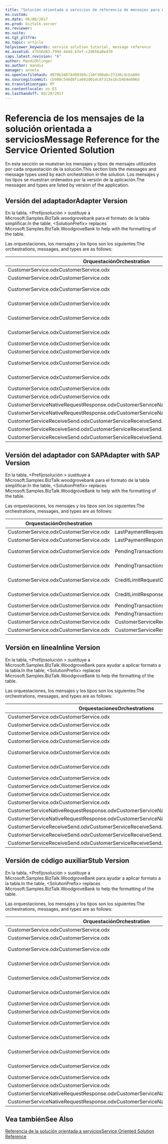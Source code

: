 ```yaml
---
title: "Solución orientada a servicios de referencia de mensajes para el servicio | Documentos de Microsoft"
ms.custom: 
ms.date: 06/08/2017
ms.prod: biztalk-server
ms.reviewer: 
ms.suite: 
ms.tgt_pltfrm: 
ms.topic: article
helpviewer_keywords: service solution tutorial, message reference
ms.assetid: 47b56d83-799d-444d-b7ef-c2db56a0e470
caps.latest.revision: "6"
author: MandiOhlinger
ms.author: mandia
manager: anneta
ms.openlocfilehash: d970b34874d893b9c110f360abc27336c4cba80d
ms.sourcegitcommit: cb908c540d8f1a692d01dc8f313e16cb4b4e696d
ms.translationtype: MT
ms.contentlocale: es-ES
ms.lasthandoff: 09/20/2017
---
```

# <a name="message-reference-for-the-service-oriented-solution"></a><span data-ttu-id="499b9-102">Referencia de los mensajes de la solución orientada a servicios</span><span class="sxs-lookup"><span data-stu-id="499b9-102">Message Reference for the Service Oriented Solution</span></span>
<span data-ttu-id="499b9-103">En esta sección se muestran los mensajes y tipos de mensajes utilizados por cada orquestación de la solución.</span><span class="sxs-lookup"><span data-stu-id="499b9-103">This section lists the messages and message types used by each orchestration in the solution.</span></span> <span data-ttu-id="499b9-104">Los mensajes y los tipos se muestran ordenados por la versión de la aplicación.</span><span class="sxs-lookup"><span data-stu-id="499b9-104">The messages and types are listed by version of the application.</span></span>  
  
## <a name="adapter-version"></a><span data-ttu-id="499b9-105">Versión del adaptador</span><span class="sxs-lookup"><span data-stu-id="499b9-105">Adapter Version</span></span>  
 <span data-ttu-id="499b9-106">En la tabla, \<Prefijosolución > sustituye a Microsoft.Samples.BizTalk.woodgrovebank para el formato de la tabla simplificar.</span><span class="sxs-lookup"><span data-stu-id="499b9-106">In the table, \<SolutionPrefix> replaces Microsoft.Samples.BizTalk.WoodgroveBank to help with the formatting of the table.</span></span>  
  
 <span data-ttu-id="499b9-107">Las orquestaciones, los mensajes y los tipos son los siguientes:</span><span class="sxs-lookup"><span data-stu-id="499b9-107">The orchestrations, messages, and types are as follows:</span></span>  
  
|<span data-ttu-id="499b9-108">Orquestación</span><span class="sxs-lookup"><span data-stu-id="499b9-108">Orchestration</span></span>|<span data-ttu-id="499b9-109">de mensaje</span><span class="sxs-lookup"><span data-stu-id="499b9-109">Message</span></span>|<span data-ttu-id="499b9-110">Tipo de mensaje</span><span class="sxs-lookup"><span data-stu-id="499b9-110">Message Type</span></span>|  
|-------------------|-------------|------------------|  
|<span data-ttu-id="499b9-111">CustomerService.odx</span><span class="sxs-lookup"><span data-stu-id="499b9-111">CustomerService.odx</span></span>|<span data-ttu-id="499b9-112">LastPaymentRequest</span><span class="sxs-lookup"><span data-stu-id="499b9-112">LastPaymentRequest</span></span>|<span data-ttu-id="499b9-113">\<Prefijosolución >. Schemas.LastPaymentRequest</span><span class="sxs-lookup"><span data-stu-id="499b9-113">\<SolutionPrefix>.Schemas.LastPaymentRequest</span></span>|  
|<span data-ttu-id="499b9-114">CustomerService.odx</span><span class="sxs-lookup"><span data-stu-id="499b9-114">CustomerService.odx</span></span>|<span data-ttu-id="499b9-115">LastPaymentResponse</span><span class="sxs-lookup"><span data-stu-id="499b9-115">LastPaymentResponse</span></span>|<span data-ttu-id="499b9-116">\<Prefijosolución >. Schemas.LastPaymentResponse</span><span class="sxs-lookup"><span data-stu-id="499b9-116">\<SolutionPrefix>.Schemas.LastPaymentResponse</span></span>|  
|<span data-ttu-id="499b9-117">CustomerService.odx</span><span class="sxs-lookup"><span data-stu-id="499b9-117">CustomerService.odx</span></span>|<span data-ttu-id="499b9-118">PendingTransactionsWSRequest</span><span class="sxs-lookup"><span data-stu-id="499b9-118">PendingTransactionsWSRequest</span></span>|<span data-ttu-id="499b9-119">\<Prefijosolución >. Orchestrations.Adapter.PendTransWS.PendingTransactionsWebService_. GetPendingTransactions_request</span><span class="sxs-lookup"><span data-stu-id="499b9-119">\<SolutionPrefix>.Orchestrations.Adapter.PendTransWS.PendingTransactionsWebService_.GetPendingTransactions_request</span></span>|  
|<span data-ttu-id="499b9-120">CustomerService.odx</span><span class="sxs-lookup"><span data-stu-id="499b9-120">CustomerService.odx</span></span>|<span data-ttu-id="499b9-121">PendingTransactionsWSResponse</span><span class="sxs-lookup"><span data-stu-id="499b9-121">PendingTransactionsWSResponse</span></span>|<span data-ttu-id="499b9-122">\<Prefijosolución >. Orchestrations.Adapter.PendTransWS.PendingTransactionsWebService_. GetPendingTransactions_response</span><span class="sxs-lookup"><span data-stu-id="499b9-122">\<SolutionPrefix>.Orchestrations.Adapter.PendTransWS.PendingTransactionsWebService_.GetPendingTransactions_response</span></span>|  
|<span data-ttu-id="499b9-123">CustomerService.odx</span><span class="sxs-lookup"><span data-stu-id="499b9-123">CustomerService.odx</span></span>|<span data-ttu-id="499b9-124">CreditLimitRequest</span><span class="sxs-lookup"><span data-stu-id="499b9-124">CreditLimitRequest</span></span>|<span data-ttu-id="499b9-125">\<Prefijosolución >. Schemas.BAPI_BANKACCT_GET_DETAIL. BAPI_BANKACCT_GET_DETAIL_Request</span><span class="sxs-lookup"><span data-stu-id="499b9-125">\<SolutionPrefix>.Schemas.BAPI_BANKACCT_GET_DETAIL.BAPI_BANKACCT_GET_DETAIL_Request</span></span>|  
|<span data-ttu-id="499b9-126">CustomerService.odx</span><span class="sxs-lookup"><span data-stu-id="499b9-126">CustomerService.odx</span></span>|<span data-ttu-id="499b9-127">CreditLimitResponse</span><span class="sxs-lookup"><span data-stu-id="499b9-127">CreditLimitResponse</span></span>|<span data-ttu-id="499b9-128">\<Prefijosolución >. Schemas.BAPI_BANKACCT_GET_DETAIL. BAPI_BANKACCT_GET_DETAIL_Response</span><span class="sxs-lookup"><span data-stu-id="499b9-128">\<SolutionPrefix>.Schemas.BAPI_BANKACCT_GET_DETAIL.BAPI_BANKACCT_GET_DETAIL_Response</span></span>|  
|<span data-ttu-id="499b9-129">CustomerService.odx</span><span class="sxs-lookup"><span data-stu-id="499b9-129">CustomerService.odx</span></span>|<span data-ttu-id="499b9-130">PendingTransactionsRequest</span><span class="sxs-lookup"><span data-stu-id="499b9-130">PendingTransactionsRequest</span></span>|<span data-ttu-id="499b9-131">\<Prefijosolución >. Schemas.PendingTransactionsRequest</span><span class="sxs-lookup"><span data-stu-id="499b9-131">\<SolutionPrefix>.Schemas.PendingTransactionsRequest</span></span>|  
|<span data-ttu-id="499b9-132">CustomerService.odx</span><span class="sxs-lookup"><span data-stu-id="499b9-132">CustomerService.odx</span></span>|<span data-ttu-id="499b9-133">PendingTransactionsResponse</span><span class="sxs-lookup"><span data-stu-id="499b9-133">PendingTransactionsResponse</span></span>|<span data-ttu-id="499b9-134">\<Prefijosolución >. Schemas.PendingTransactionsResponse</span><span class="sxs-lookup"><span data-stu-id="499b9-134">\<SolutionPrefix>.Schemas.PendingTransactionsResponse</span></span>|  
|<span data-ttu-id="499b9-135">CustomerService.odx</span><span class="sxs-lookup"><span data-stu-id="499b9-135">CustomerService.odx</span></span>|<span data-ttu-id="499b9-136">StubSAPWebServiceRequest</span><span class="sxs-lookup"><span data-stu-id="499b9-136">StubSAPWebServiceRequest</span></span>|<span data-ttu-id="499b9-137">\<Prefijosolución >. Orchestrations.Adapter.StubSAPWS.StubSAPWS_. GetAccountDetails_request</span><span class="sxs-lookup"><span data-stu-id="499b9-137">\<SolutionPrefix>.Orchestrations.Adapter.StubSAPWS.StubSAPWS_.GetAccountDetails_request</span></span>|  
|<span data-ttu-id="499b9-138">CustomerService.odx</span><span class="sxs-lookup"><span data-stu-id="499b9-138">CustomerService.odx</span></span>|<span data-ttu-id="499b9-139">StubSAPWebServiceResponse</span><span class="sxs-lookup"><span data-stu-id="499b9-139">StubSAPWebServiceResponse</span></span>|<span data-ttu-id="499b9-140">\<Prefijosolución >. Orchestrations.Adapter.StubSAPWS.StubSAPWS_. GetAccountDetails_response</span><span class="sxs-lookup"><span data-stu-id="499b9-140">\<SolutionPrefix>.Orchestrations.Adapter.StubSAPWS.StubSAPWS_.GetAccountDetails_response</span></span>|  
|<span data-ttu-id="499b9-141">CustomerService.odx</span><span class="sxs-lookup"><span data-stu-id="499b9-141">CustomerService.odx</span></span>|<span data-ttu-id="499b9-142">CustomerServiceRequest</span><span class="sxs-lookup"><span data-stu-id="499b9-142">CustomerServiceRequest</span></span>|<span data-ttu-id="499b9-143">\<Prefijosolución >. Schemas.CustomerServiceRequest</span><span class="sxs-lookup"><span data-stu-id="499b9-143">\<SolutionPrefix>.Schemas.CustomerServiceRequest</span></span>|  
|<span data-ttu-id="499b9-144">CustomerService.odx</span><span class="sxs-lookup"><span data-stu-id="499b9-144">CustomerService.odx</span></span>|<span data-ttu-id="499b9-145">CustomerServiceResponse</span><span class="sxs-lookup"><span data-stu-id="499b9-145">CustomerServiceResponse</span></span>|<span data-ttu-id="499b9-146">\<Prefijosolución >. Schemas.CustomerServiceResponse</span><span class="sxs-lookup"><span data-stu-id="499b9-146">\<SolutionPrefix>.Schemas.CustomerServiceResponse</span></span>|  
|<span data-ttu-id="499b9-147">CustomerServiceNativeRequestResponse.odx</span><span class="sxs-lookup"><span data-stu-id="499b9-147">CustomerServiceNativeRequestResponse.odx</span></span>|<span data-ttu-id="499b9-148">CustomerServiceRequest</span><span class="sxs-lookup"><span data-stu-id="499b9-148">CustomerServiceRequest</span></span>|<span data-ttu-id="499b9-149">\<Prefijosolución >. Schemas.CustomerServiceRequest</span><span class="sxs-lookup"><span data-stu-id="499b9-149">\<SolutionPrefix>.Schemas.CustomerServiceRequest</span></span>|  
|<span data-ttu-id="499b9-150">CustomerServiceNativeRequestResponse.odx</span><span class="sxs-lookup"><span data-stu-id="499b9-150">CustomerServiceNativeRequestResponse.odx</span></span>|<span data-ttu-id="499b9-151">CustomerServiceResponse</span><span class="sxs-lookup"><span data-stu-id="499b9-151">CustomerServiceResponse</span></span>|<span data-ttu-id="499b9-152">\<Prefijosolución >. Schemas.CustomerServiceResponse</span><span class="sxs-lookup"><span data-stu-id="499b9-152">\<SolutionPrefix>.Schemas.CustomerServiceResponse</span></span>|  
|<span data-ttu-id="499b9-153">CustomerServiceReceiveSend.odx</span><span class="sxs-lookup"><span data-stu-id="499b9-153">CustomerServiceReceiveSend.odx</span></span>|<span data-ttu-id="499b9-154">CustomerServiceResponse2</span><span class="sxs-lookup"><span data-stu-id="499b9-154">CustomerServiceResponse2</span></span>|<span data-ttu-id="499b9-155">\<Prefijosolución >. Schemas.CustomerServiceResponse</span><span class="sxs-lookup"><span data-stu-id="499b9-155">\<SolutionPrefix>.Schemas.CustomerServiceResponse</span></span>|  
|<span data-ttu-id="499b9-156">CustomerServiceReceiveSend.odx</span><span class="sxs-lookup"><span data-stu-id="499b9-156">CustomerServiceReceiveSend.odx</span></span>|<span data-ttu-id="499b9-157">CustomerServiceResponse</span><span class="sxs-lookup"><span data-stu-id="499b9-157">CustomerServiceResponse</span></span>|<span data-ttu-id="499b9-158">\<Prefijosolución >. Schemas.CustomerServiceResponse</span><span class="sxs-lookup"><span data-stu-id="499b9-158">\<SolutionPrefix>.Schemas.CustomerServiceResponse</span></span>|  
|<span data-ttu-id="499b9-159">CustomerServiceReceiveSend.odx</span><span class="sxs-lookup"><span data-stu-id="499b9-159">CustomerServiceReceiveSend.odx</span></span>|<span data-ttu-id="499b9-160">CustomerServiceRequest</span><span class="sxs-lookup"><span data-stu-id="499b9-160">CustomerServiceRequest</span></span>|<span data-ttu-id="499b9-161">\<Prefijosolución >. Schemas.CustomerServiceRequest</span><span class="sxs-lookup"><span data-stu-id="499b9-161">\<SolutionPrefix>.Schemas.CustomerServiceRequest</span></span>|  
  
## <a name="adapter-with-sap-version"></a><span data-ttu-id="499b9-162">Versión del adaptador con SAP</span><span class="sxs-lookup"><span data-stu-id="499b9-162">Adapter with SAP Version</span></span>  
 <span data-ttu-id="499b9-163">En la tabla, \<Prefijosolución > sustituye a Microsoft.Samples.BizTalk.woodgrovebank para el formato de la tabla simplificar.</span><span class="sxs-lookup"><span data-stu-id="499b9-163">In the table, \<SolutionPrefix> replaces Microsoft.Samples.BizTalk.WoodgroveBank to help with the formatting of the table.</span></span>  
  
 <span data-ttu-id="499b9-164">Las orquestaciones, los mensajes y los tipos son los siguientes:</span><span class="sxs-lookup"><span data-stu-id="499b9-164">The orchestrations, messages, and types are as follows:</span></span>  
  
|<span data-ttu-id="499b9-165">Orquestación</span><span class="sxs-lookup"><span data-stu-id="499b9-165">Orchestration</span></span>|<span data-ttu-id="499b9-166">de mensaje</span><span class="sxs-lookup"><span data-stu-id="499b9-166">Message</span></span>|<span data-ttu-id="499b9-167">Tipo de mensaje</span><span class="sxs-lookup"><span data-stu-id="499b9-167">Message Type</span></span>|  
|-------------------|-------------|------------------|  
|<span data-ttu-id="499b9-168">CustomerService.odx</span><span class="sxs-lookup"><span data-stu-id="499b9-168">CustomerService.odx</span></span>|<span data-ttu-id="499b9-169">LastPaymentRequest</span><span class="sxs-lookup"><span data-stu-id="499b9-169">LastPaymentRequest</span></span>|<span data-ttu-id="499b9-170">\<Prefijosolución >. Schemas.LastPaymentRequest</span><span class="sxs-lookup"><span data-stu-id="499b9-170">\<SolutionPrefix>.Schemas.LastPaymentRequest</span></span>|  
|<span data-ttu-id="499b9-171">CustomerService.odx</span><span class="sxs-lookup"><span data-stu-id="499b9-171">CustomerService.odx</span></span>|<span data-ttu-id="499b9-172">LastPaymentResponse</span><span class="sxs-lookup"><span data-stu-id="499b9-172">LastPaymentResponse</span></span>|<span data-ttu-id="499b9-173">\<Prefijosolución >. Schemas.LastPaymentResponse</span><span class="sxs-lookup"><span data-stu-id="499b9-173">\<SolutionPrefix>.Schemas.LastPaymentResponse</span></span>|  
|<span data-ttu-id="499b9-174">CustomerService.odx</span><span class="sxs-lookup"><span data-stu-id="499b9-174">CustomerService.odx</span></span>|<span data-ttu-id="499b9-175">PendingTransactionsWSRequest</span><span class="sxs-lookup"><span data-stu-id="499b9-175">PendingTransactionsWSRequest</span></span>|<span data-ttu-id="499b9-176">\<Prefijosolución >. Orchestrations.Adapter.PendTransWS.PendingTransactionsWebService_. GetPendingTransactions_request</span><span class="sxs-lookup"><span data-stu-id="499b9-176">\<SolutionPrefix>.Orchestrations.Adapter.PendTransWS.PendingTransactionsWebService_.GetPendingTransactions_request</span></span>|  
|<span data-ttu-id="499b9-177">CustomerService.odx</span><span class="sxs-lookup"><span data-stu-id="499b9-177">CustomerService.odx</span></span>|<span data-ttu-id="499b9-178">PendingTransactionsWSResponse</span><span class="sxs-lookup"><span data-stu-id="499b9-178">PendingTransactionsWSResponse</span></span>|<span data-ttu-id="499b9-179">\<Prefijosolución >. Orchestrations.Adapter.PendTransWS.PendingTransactionsWebService_. GetPendingTransactions_response</span><span class="sxs-lookup"><span data-stu-id="499b9-179">\<SolutionPrefix>.Orchestrations.Adapter.PendTransWS.PendingTransactionsWebService_.GetPendingTransactions_response</span></span>|  
|<span data-ttu-id="499b9-180">CustomerService.odx</span><span class="sxs-lookup"><span data-stu-id="499b9-180">CustomerService.odx</span></span>|<span data-ttu-id="499b9-181">CreditLimitRequest</span><span class="sxs-lookup"><span data-stu-id="499b9-181">CreditLimitRequest</span></span>|<span data-ttu-id="499b9-182">\<Prefijosolución >. Schemas.BAPI_BANKACCT_GET_DETAIL. BAPI_BANKACCT_GET_DETAIL_Request</span><span class="sxs-lookup"><span data-stu-id="499b9-182">\<SolutionPrefix>.Schemas.BAPI_BANKACCT_GET_DETAIL.BAPI_BANKACCT_GET_DETAIL_Request</span></span>|  
|<span data-ttu-id="499b9-183">CustomerService.odx</span><span class="sxs-lookup"><span data-stu-id="499b9-183">CustomerService.odx</span></span>|<span data-ttu-id="499b9-184">CreditLimitResponse</span><span class="sxs-lookup"><span data-stu-id="499b9-184">CreditLimitResponse</span></span>|<span data-ttu-id="499b9-185">\<Prefijosolución >. Schemas.BAPI_BANKACCT_GET_DETAIL. BAPI_BANKACCT_GET_DETAIL_Response</span><span class="sxs-lookup"><span data-stu-id="499b9-185">\<SolutionPrefix>.Schemas.BAPI_BANKACCT_GET_DETAIL.BAPI_BANKACCT_GET_DETAIL_Response</span></span>|  
|<span data-ttu-id="499b9-186">CustomerService.odx</span><span class="sxs-lookup"><span data-stu-id="499b9-186">CustomerService.odx</span></span>|<span data-ttu-id="499b9-187">PendingTransactionsRequest</span><span class="sxs-lookup"><span data-stu-id="499b9-187">PendingTransactionsRequest</span></span>|<span data-ttu-id="499b9-188">\<Prefijosolución >. Schemas.PendingTransactionsRequest</span><span class="sxs-lookup"><span data-stu-id="499b9-188">\<SolutionPrefix>.Schemas.PendingTransactionsRequest</span></span>|  
|<span data-ttu-id="499b9-189">CustomerService.odx</span><span class="sxs-lookup"><span data-stu-id="499b9-189">CustomerService.odx</span></span>|<span data-ttu-id="499b9-190">PendingTransactionsResponse</span><span class="sxs-lookup"><span data-stu-id="499b9-190">PendingTransactionsResponse</span></span>|<span data-ttu-id="499b9-191">\<Prefijosolución >. Schemas.PendingTransactionsResponse</span><span class="sxs-lookup"><span data-stu-id="499b9-191">\<SolutionPrefix>.Schemas.PendingTransactionsResponse</span></span>|  
|<span data-ttu-id="499b9-192">CustomerService.odx</span><span class="sxs-lookup"><span data-stu-id="499b9-192">CustomerService.odx</span></span>|<span data-ttu-id="499b9-193">CustomerServiceRequest</span><span class="sxs-lookup"><span data-stu-id="499b9-193">CustomerServiceRequest</span></span>|<span data-ttu-id="499b9-194">\<Prefijosolución >. Schemas.CustomerServiceRequest</span><span class="sxs-lookup"><span data-stu-id="499b9-194">\<SolutionPrefix>.Schemas.CustomerServiceRequest</span></span>|  
|<span data-ttu-id="499b9-195">CustomerService.odx</span><span class="sxs-lookup"><span data-stu-id="499b9-195">CustomerService.odx</span></span>|<span data-ttu-id="499b9-196">CustomerServiceResponse</span><span class="sxs-lookup"><span data-stu-id="499b9-196">CustomerServiceResponse</span></span>|<span data-ttu-id="499b9-197">\<Prefijosolución >. Schemas.CustomerServiceResponse</span><span class="sxs-lookup"><span data-stu-id="499b9-197">\<SolutionPrefix>.Schemas.CustomerServiceResponse</span></span>|  
  
## <a name="inline-version"></a><span data-ttu-id="499b9-198">Versión en línea</span><span class="sxs-lookup"><span data-stu-id="499b9-198">Inline Version</span></span>  
 <span data-ttu-id="499b9-199">En la tabla, \<Prefijosolución > sustituye a Microsoft.Samples.BizTalk.WoodgroveBank para ayudar a aplicar formato a la tabla.</span><span class="sxs-lookup"><span data-stu-id="499b9-199">In the table, \<SolutionPrefix> replaces Microsoft.Samples.BizTalk.WoodgroveBank to help the formatting of the table.</span></span>  
  
 <span data-ttu-id="499b9-200">Las orquestaciones, los mensajes y los tipos son los siguientes:</span><span class="sxs-lookup"><span data-stu-id="499b9-200">The orchestrations, messages, and types are as follows:</span></span>  
  
|<span data-ttu-id="499b9-201">Orquestaciones</span><span class="sxs-lookup"><span data-stu-id="499b9-201">Orchestrations</span></span>|<span data-ttu-id="499b9-202">de mensaje</span><span class="sxs-lookup"><span data-stu-id="499b9-202">Message</span></span>|<span data-ttu-id="499b9-203">Tipo de mensaje</span><span class="sxs-lookup"><span data-stu-id="499b9-203">Message Type</span></span>|  
|--------------------|-------------|------------------|  
|<span data-ttu-id="499b9-204">CustomerService.odx</span><span class="sxs-lookup"><span data-stu-id="499b9-204">CustomerService.odx</span></span>|<span data-ttu-id="499b9-205">LastPaymentRequest</span><span class="sxs-lookup"><span data-stu-id="499b9-205">LastPaymentRequest</span></span>|<span data-ttu-id="499b9-206">\<Prefijosolución >. Schemas.LastPaymentRequest</span><span class="sxs-lookup"><span data-stu-id="499b9-206">\<SolutionPrefix>.Schemas.LastPaymentRequest</span></span>|  
|<span data-ttu-id="499b9-207">CustomerService.odx</span><span class="sxs-lookup"><span data-stu-id="499b9-207">CustomerService.odx</span></span>|<span data-ttu-id="499b9-208">LastPaymentResponse</span><span class="sxs-lookup"><span data-stu-id="499b9-208">LastPaymentResponse</span></span>|<span data-ttu-id="499b9-209">\<Prefijosolución >. Schemas.LastPaymentResponse</span><span class="sxs-lookup"><span data-stu-id="499b9-209">\<SolutionPrefix>.Schemas.LastPaymentResponse</span></span>|  
|<span data-ttu-id="499b9-210">CustomerService.odx</span><span class="sxs-lookup"><span data-stu-id="499b9-210">CustomerService.odx</span></span>|<span data-ttu-id="499b9-211">PendingTransactionsWSRequest</span><span class="sxs-lookup"><span data-stu-id="499b9-211">PendingTransactionsWSRequest</span></span>|<span data-ttu-id="499b9-212">\<Prefijosolución >. Schemas.PendingTransactionsRequest</span><span class="sxs-lookup"><span data-stu-id="499b9-212">\<SolutionPrefix>.Schemas.PendingTransactionsRequest</span></span>|  
|<span data-ttu-id="499b9-213">CustomerService.odx</span><span class="sxs-lookup"><span data-stu-id="499b9-213">CustomerService.odx</span></span>|<span data-ttu-id="499b9-214">PendingTransactionsWSResponse</span><span class="sxs-lookup"><span data-stu-id="499b9-214">PendingTransactionsWSResponse</span></span>|<span data-ttu-id="499b9-215">\<Prefijosolución >. Schemas.PendingTransactionsResponse</span><span class="sxs-lookup"><span data-stu-id="499b9-215">\<SolutionPrefix>.Schemas.PendingTransactionsResponse</span></span>|  
|<span data-ttu-id="499b9-216">CustomerService.odx</span><span class="sxs-lookup"><span data-stu-id="499b9-216">CustomerService.odx</span></span>|<span data-ttu-id="499b9-217">CreditLimitRequest</span><span class="sxs-lookup"><span data-stu-id="499b9-217">CreditLimitRequest</span></span>|<span data-ttu-id="499b9-218">\<Prefijosolución >. Schemas.BAPI_BANKACCT_GET_DETAIL. BAPI_BANKACCT_GET_DETAIL_Request</span><span class="sxs-lookup"><span data-stu-id="499b9-218">\<SolutionPrefix>.Schemas.BAPI_BANKACCT_GET_DETAIL.BAPI_BANKACCT_GET_DETAIL_Request</span></span>|  
|<span data-ttu-id="499b9-219">CustomerService.odx</span><span class="sxs-lookup"><span data-stu-id="499b9-219">CustomerService.odx</span></span>|<span data-ttu-id="499b9-220">CreditLimitResponse</span><span class="sxs-lookup"><span data-stu-id="499b9-220">CreditLimitResponse</span></span>|<span data-ttu-id="499b9-221">\<Prefijosolución >. Schemas.BAPI_BANKACCT_GET_DETAIL. BAPI_BANKACCT_GET_DETAIL_Response</span><span class="sxs-lookup"><span data-stu-id="499b9-221">\<SolutionPrefix>.Schemas.BAPI_BANKACCT_GET_DETAIL.BAPI_BANKACCT_GET_DETAIL_Response</span></span>|  
|<span data-ttu-id="499b9-222">CustomerService.odx</span><span class="sxs-lookup"><span data-stu-id="499b9-222">CustomerService.odx</span></span>|<span data-ttu-id="499b9-223">LastPaymentRequestAfterSendPipeline</span><span class="sxs-lookup"><span data-stu-id="499b9-223">LastPaymentRequestAfterSendPipeline</span></span>|<span data-ttu-id="499b9-224">System.Xml.XmlDocument</span><span class="sxs-lookup"><span data-stu-id="499b9-224">System.Xml.XmlDocument</span></span>|  
|<span data-ttu-id="499b9-225">CustomerService.odx</span><span class="sxs-lookup"><span data-stu-id="499b9-225">CustomerService.odx</span></span>|<span data-ttu-id="499b9-226">LastPaymentResponseBeforeReceivePipeline</span><span class="sxs-lookup"><span data-stu-id="499b9-226">LastPaymentResponseBeforeReceivePipeline</span></span>|<span data-ttu-id="499b9-227">System.Xml.XmlDocument</span><span class="sxs-lookup"><span data-stu-id="499b9-227">System.Xml.XmlDocument</span></span>|  
|<span data-ttu-id="499b9-228">CustomerService.odx</span><span class="sxs-lookup"><span data-stu-id="499b9-228">CustomerService.odx</span></span>|<span data-ttu-id="499b9-229">CustomerServiceRequest</span><span class="sxs-lookup"><span data-stu-id="499b9-229">CustomerServiceRequest</span></span>|<span data-ttu-id="499b9-230">\<Prefijosolución >. Schemas.CustomerServiceRequest</span><span class="sxs-lookup"><span data-stu-id="499b9-230">\<SolutionPrefix>.Schemas.CustomerServiceRequest</span></span>|  
|<span data-ttu-id="499b9-231">CustomerService.odx</span><span class="sxs-lookup"><span data-stu-id="499b9-231">CustomerService.odx</span></span>|<span data-ttu-id="499b9-232">CustomerServiceResponse</span><span class="sxs-lookup"><span data-stu-id="499b9-232">CustomerServiceResponse</span></span>|<span data-ttu-id="499b9-233">\<Prefijosolución >. Schemas.CustomerServiceResponse</span><span class="sxs-lookup"><span data-stu-id="499b9-233">\<SolutionPrefix>.Schemas.CustomerServiceResponse</span></span>|  
|<span data-ttu-id="499b9-234">CustomerServiceNativeRequestResponse.odx</span><span class="sxs-lookup"><span data-stu-id="499b9-234">CustomerServiceNativeRequestResponse.odx</span></span>|<span data-ttu-id="499b9-235">CustomerServiceRequest</span><span class="sxs-lookup"><span data-stu-id="499b9-235">CustomerServiceRequest</span></span>|<span data-ttu-id="499b9-236">\<Prefijosolución >. Schemas.CustomerServiceRequest</span><span class="sxs-lookup"><span data-stu-id="499b9-236">\<SolutionPrefix>.Schemas.CustomerServiceRequest</span></span>|  
|<span data-ttu-id="499b9-237">CustomerServiceNativeRequestResponse.odx</span><span class="sxs-lookup"><span data-stu-id="499b9-237">CustomerServiceNativeRequestResponse.odx</span></span>|<span data-ttu-id="499b9-238">CustomerServiceResponse</span><span class="sxs-lookup"><span data-stu-id="499b9-238">CustomerServiceResponse</span></span>|<span data-ttu-id="499b9-239">\<Prefijosolución >. Schemas.CustomerServiceResponse</span><span class="sxs-lookup"><span data-stu-id="499b9-239">\<SolutionPrefix>.Schemas.CustomerServiceResponse</span></span>|  
|<span data-ttu-id="499b9-240">CustomerServiceReceiveSend.odx</span><span class="sxs-lookup"><span data-stu-id="499b9-240">CustomerServiceReceiveSend.odx</span></span>|<span data-ttu-id="499b9-241">CustomerServiceResponse2</span><span class="sxs-lookup"><span data-stu-id="499b9-241">CustomerServiceResponse2</span></span>|<span data-ttu-id="499b9-242">\<Prefijosolución >. Schemas.CustomerServiceResponse</span><span class="sxs-lookup"><span data-stu-id="499b9-242">\<SolutionPrefix>.Schemas.CustomerServiceResponse</span></span>|  
|<span data-ttu-id="499b9-243">CustomerServiceReceiveSend.odx</span><span class="sxs-lookup"><span data-stu-id="499b9-243">CustomerServiceReceiveSend.odx</span></span>|<span data-ttu-id="499b9-244">CustomerServiceResponse</span><span class="sxs-lookup"><span data-stu-id="499b9-244">CustomerServiceResponse</span></span>|<span data-ttu-id="499b9-245">\<Prefijosolución >. Schemas.CustomerServiceResponse</span><span class="sxs-lookup"><span data-stu-id="499b9-245">\<SolutionPrefix>.Schemas.CustomerServiceResponse</span></span>|  
|<span data-ttu-id="499b9-246">CustomerServiceReceiveSend.odx</span><span class="sxs-lookup"><span data-stu-id="499b9-246">CustomerServiceReceiveSend.odx</span></span>|<span data-ttu-id="499b9-247">CustomerServiceRequest</span><span class="sxs-lookup"><span data-stu-id="499b9-247">CustomerServiceRequest</span></span>|<span data-ttu-id="499b9-248">\<Prefijosolución >. Schemas.CustomerServiceRequest</span><span class="sxs-lookup"><span data-stu-id="499b9-248">\<SolutionPrefix>.Schemas.CustomerServiceRequest</span></span>|  
  
## <a name="stub-version"></a><span data-ttu-id="499b9-249">Versión de código auxiliar</span><span class="sxs-lookup"><span data-stu-id="499b9-249">Stub Version</span></span>  
 <span data-ttu-id="499b9-250">En la tabla, \<Prefijosolución > sustituye a Microsoft.Samples.BizTalk.WoodgroveBank para ayudar a aplicar formato a la tabla.</span><span class="sxs-lookup"><span data-stu-id="499b9-250">In the table, \<SolutionPrefix> replaces Microsoft.Samples.BizTalk.WoodgroveBank to help the formatting of the table.</span></span>  
  
 <span data-ttu-id="499b9-251">Las orquestaciones, los mensajes y los tipos son los siguientes:</span><span class="sxs-lookup"><span data-stu-id="499b9-251">The orchestrations, messages, and types are as follows:</span></span>  
  
|<span data-ttu-id="499b9-252">Orquestación</span><span class="sxs-lookup"><span data-stu-id="499b9-252">Orchestration</span></span>|<span data-ttu-id="499b9-253">de mensaje</span><span class="sxs-lookup"><span data-stu-id="499b9-253">Message</span></span>|<span data-ttu-id="499b9-254">Tipo de mensaje</span><span class="sxs-lookup"><span data-stu-id="499b9-254">Message Type</span></span>|  
|-------------------|-------------|------------------|  
|<span data-ttu-id="499b9-255">CustomerService.odx</span><span class="sxs-lookup"><span data-stu-id="499b9-255">CustomerService.odx</span></span>|<span data-ttu-id="499b9-256">LastPaymentRequest</span><span class="sxs-lookup"><span data-stu-id="499b9-256">LastPaymentRequest</span></span>|<span data-ttu-id="499b9-257">\<Prefijosolución >. Schemas.LastPaymentRequest</span><span class="sxs-lookup"><span data-stu-id="499b9-257">\<SolutionPrefix>.Schemas.LastPaymentRequest</span></span>|  
|<span data-ttu-id="499b9-258">CustomerService.odx</span><span class="sxs-lookup"><span data-stu-id="499b9-258">CustomerService.odx</span></span>|<span data-ttu-id="499b9-259">LastPaymentResponse</span><span class="sxs-lookup"><span data-stu-id="499b9-259">LastPaymentResponse</span></span>|<span data-ttu-id="499b9-260">\<Prefijosolución >. Schemas.LastPaymentResponse</span><span class="sxs-lookup"><span data-stu-id="499b9-260">\<SolutionPrefix>.Schemas.LastPaymentResponse</span></span>|  
|<span data-ttu-id="499b9-261">CustomerService.odx</span><span class="sxs-lookup"><span data-stu-id="499b9-261">CustomerService.odx</span></span>|<span data-ttu-id="499b9-262">PendingTransactionsWSRequest</span><span class="sxs-lookup"><span data-stu-id="499b9-262">PendingTransactionsWSRequest</span></span>|<span data-ttu-id="499b9-263">\<Prefijosolución >. Orchestrations.Stubbed.StubPendTransWS.StubPendingTransactionsWebService_. GetPendingTransactions_request</span><span class="sxs-lookup"><span data-stu-id="499b9-263">\<SolutionPrefix>.Orchestrations.Stubbed.StubPendTransWS.StubPendingTransactionsWebService_.GetPendingTransactions_request</span></span>|  
|<span data-ttu-id="499b9-264">CustomerService.odx</span><span class="sxs-lookup"><span data-stu-id="499b9-264">CustomerService.odx</span></span>|<span data-ttu-id="499b9-265">PendingTransactionsWSResponse</span><span class="sxs-lookup"><span data-stu-id="499b9-265">PendingTransactionsWSResponse</span></span>|<span data-ttu-id="499b9-266">\<Prefijosolución >. Orchestrations.Stubbed.StubPendTransWS.StubPendingTransactionsWebService_. GetPendingTransactions_response</span><span class="sxs-lookup"><span data-stu-id="499b9-266">\<SolutionPrefix>.Orchestrations.Stubbed.StubPendTransWS.StubPendingTransactionsWebService_.GetPendingTransactions_response</span></span>|  
|<span data-ttu-id="499b9-267">CustomerService.odx</span><span class="sxs-lookup"><span data-stu-id="499b9-267">CustomerService.odx</span></span>|<span data-ttu-id="499b9-268">CreditLimitRequest</span><span class="sxs-lookup"><span data-stu-id="499b9-268">CreditLimitRequest</span></span>|<span data-ttu-id="499b9-269">\<Prefijosolución >. Schemas.BAPI_BANKACCT_GET_DETAIL. BAPI_BANKACCT_GET_DETAIL_Request</span><span class="sxs-lookup"><span data-stu-id="499b9-269">\<SolutionPrefix>.Schemas.BAPI_BANKACCT_GET_DETAIL.BAPI_BANKACCT_GET_DETAIL_Request</span></span>|  
|<span data-ttu-id="499b9-270">CustomerService.odx</span><span class="sxs-lookup"><span data-stu-id="499b9-270">CustomerService.odx</span></span>|<span data-ttu-id="499b9-271">CreditLimitResponse</span><span class="sxs-lookup"><span data-stu-id="499b9-271">CreditLimitResponse</span></span>|<span data-ttu-id="499b9-272">\<Prefijosolución >. Schemas.BAPI_BANKACCT_GET_DETAIL. BAPI_BANKACCT_GET_DETAIL_Response</span><span class="sxs-lookup"><span data-stu-id="499b9-272">\<SolutionPrefix>.Schemas.BAPI_BANKACCT_GET_DETAIL.BAPI_BANKACCT_GET_DETAIL_Response</span></span>|  
|<span data-ttu-id="499b9-273">CustomerService.odx</span><span class="sxs-lookup"><span data-stu-id="499b9-273">CustomerService.odx</span></span>|<span data-ttu-id="499b9-274">PendingTransactionsRequest</span><span class="sxs-lookup"><span data-stu-id="499b9-274">PendingTransactionsRequest</span></span>|<span data-ttu-id="499b9-275">\<Prefijosolución >. Schemas.PendingTransactionsRequest</span><span class="sxs-lookup"><span data-stu-id="499b9-275">\<SolutionPrefix>.Schemas.PendingTransactionsRequest</span></span>|  
|<span data-ttu-id="499b9-276">CustomerService.odx</span><span class="sxs-lookup"><span data-stu-id="499b9-276">CustomerService.odx</span></span>|<span data-ttu-id="499b9-277">PendingTransactionsResponse</span><span class="sxs-lookup"><span data-stu-id="499b9-277">PendingTransactionsResponse</span></span>|<span data-ttu-id="499b9-278">\<Prefijosolución >. Schemas.PendingTransactionsResponse</span><span class="sxs-lookup"><span data-stu-id="499b9-278">\<SolutionPrefix>.Schemas.PendingTransactionsResponse</span></span>|  
|<span data-ttu-id="499b9-279">CustomerService.odx</span><span class="sxs-lookup"><span data-stu-id="499b9-279">CustomerService.odx</span></span>|<span data-ttu-id="499b9-280">PaymentTrackerWSRequest</span><span class="sxs-lookup"><span data-stu-id="499b9-280">PaymentTrackerWSRequest</span></span>|<span data-ttu-id="499b9-281">\<Prefijosolución >. Orchestrations.Stubbed.StubPmntTrckWS.StubPaymentTrackerWebService_. GetLastPayments_request</span><span class="sxs-lookup"><span data-stu-id="499b9-281">\<SolutionPrefix>.Orchestrations.Stubbed.StubPmntTrckWS.StubPaymentTrackerWebService_.GetLastPayments_request</span></span>|  
|<span data-ttu-id="499b9-282">CustomerService.odx</span><span class="sxs-lookup"><span data-stu-id="499b9-282">CustomerService.odx</span></span>|<span data-ttu-id="499b9-283">PaymentTrackerWSResponse</span><span class="sxs-lookup"><span data-stu-id="499b9-283">PaymentTrackerWSResponse</span></span>|<span data-ttu-id="499b9-284">\<Prefijosolución >. Orchestrations.Stubbed.StubPmntTrckWS.StubPaymentTrackerWebService_. GetLastPayments_response</span><span class="sxs-lookup"><span data-stu-id="499b9-284">\<SolutionPrefix>.Orchestrations.Stubbed.StubPmntTrckWS.StubPaymentTrackerWebService_.GetLastPayments_response</span></span>|  
|<span data-ttu-id="499b9-285">CustomerService.odx</span><span class="sxs-lookup"><span data-stu-id="499b9-285">CustomerService.odx</span></span>|<span data-ttu-id="499b9-286">StubSAPWSRequest</span><span class="sxs-lookup"><span data-stu-id="499b9-286">StubSAPWSRequest</span></span>|<span data-ttu-id="499b9-287">\<Prefijosolución >. Orchestrations.Stubbed.StubSAPWS.StubSAPWS_. GetAccountDetails_request</span><span class="sxs-lookup"><span data-stu-id="499b9-287">\<SolutionPrefix>.Orchestrations.Stubbed.StubSAPWS.StubSAPWS_.GetAccountDetails_request</span></span>|  
|<span data-ttu-id="499b9-288">CustomerService.odx</span><span class="sxs-lookup"><span data-stu-id="499b9-288">CustomerService.odx</span></span>|<span data-ttu-id="499b9-289">StubSAPWSResponse</span><span class="sxs-lookup"><span data-stu-id="499b9-289">StubSAPWSResponse</span></span>|<span data-ttu-id="499b9-290">\<Prefijosolución >. Orchestrations.Stubbed.StubSAPWS.StubSAPWS_. GetAccountDetails_response</span><span class="sxs-lookup"><span data-stu-id="499b9-290">\<SolutionPrefix>.Orchestrations.Stubbed.StubSAPWS.StubSAPWS_.GetAccountDetails_response</span></span>|  
|<span data-ttu-id="499b9-291">CustomerService.odx</span><span class="sxs-lookup"><span data-stu-id="499b9-291">CustomerService.odx</span></span>|<span data-ttu-id="499b9-292">CustomerServiceRequest</span><span class="sxs-lookup"><span data-stu-id="499b9-292">CustomerServiceRequest</span></span>|<span data-ttu-id="499b9-293">\<Prefijosolución >. Schemas.CustomerServiceRequest</span><span class="sxs-lookup"><span data-stu-id="499b9-293">\<SolutionPrefix>.Schemas.CustomerServiceRequest</span></span>|  
|<span data-ttu-id="499b9-294">CustomerService.odx</span><span class="sxs-lookup"><span data-stu-id="499b9-294">CustomerService.odx</span></span>|<span data-ttu-id="499b9-295">CustomerServiceResponse</span><span class="sxs-lookup"><span data-stu-id="499b9-295">CustomerServiceResponse</span></span>|<span data-ttu-id="499b9-296">\<Prefijosolución >. Schemas.CustomerServiceResponse</span><span class="sxs-lookup"><span data-stu-id="499b9-296">\<SolutionPrefix>.Schemas.CustomerServiceResponse</span></span>|  
|<span data-ttu-id="499b9-297">CustomerServiceNativeRequestResponse.odx</span><span class="sxs-lookup"><span data-stu-id="499b9-297">CustomerServiceNativeRequestResponse.odx</span></span>|<span data-ttu-id="499b9-298">CustomerServiceRequest</span><span class="sxs-lookup"><span data-stu-id="499b9-298">CustomerServiceRequest</span></span>|<span data-ttu-id="499b9-299">\<Prefijosolución >. Schemas.CustomerServiceRequest</span><span class="sxs-lookup"><span data-stu-id="499b9-299">\<SolutionPrefix>.Schemas.CustomerServiceRequest</span></span>|  
|<span data-ttu-id="499b9-300">CustomerServiceNativeRequestResponse.odx</span><span class="sxs-lookup"><span data-stu-id="499b9-300">CustomerServiceNativeRequestResponse.odx</span></span>|<span data-ttu-id="499b9-301">CustomerServiceResponse</span><span class="sxs-lookup"><span data-stu-id="499b9-301">CustomerServiceResponse</span></span>|<span data-ttu-id="499b9-302">\<Prefijosolución >. Schemas.CustomerServiceResponse</span><span class="sxs-lookup"><span data-stu-id="499b9-302">\<SolutionPrefix>.Schemas.CustomerServiceResponse</span></span>|  
  
## <a name="see-also"></a><span data-ttu-id="499b9-303">Vea también</span><span class="sxs-lookup"><span data-stu-id="499b9-303">See Also</span></span>  
 [<span data-ttu-id="499b9-304">Referencia de la solución orientada a servicios</span><span class="sxs-lookup"><span data-stu-id="499b9-304">Service Oriented Solution Reference</span></span>](../core/service-oriented-solution-reference.md)